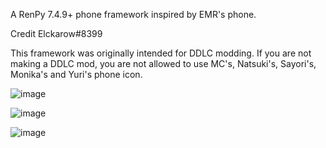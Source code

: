 A RenPy 7.4.9+ phone framework inspired by EMR's phone.

Credit Elckarow#8399

This framework was originally intended for DDLC modding. If you are not making a DDLC mod, you are not allowed to use MC's, Natsuki's, Sayori's, Monika's and Yuri's phone icon.

![image](https://user-images.githubusercontent.com/101005497/221384281-11861f1a-1784-414d-a2aa-3aadf08ee5d6.png)

![image](https://user-images.githubusercontent.com/101005497/221384283-d21dcabc-6286-49f8-a4e6-594c273c1c2f.png)

![image](https://user-images.githubusercontent.com/101005497/225970680-6fef56ff-cd3c-49e9-96e6-23ee9bc87fae.png)
